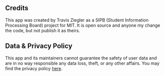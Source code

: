  ## Credits
This app was created by Travis Ziegler as a SIPB (Student Information Processing Board) project for MIT. It is open source and anyone my change the code, but not publish it as theirs.

 ## Data & Privacy Policy
This app and its maintainers cannot guarantee the safety of user data and are in no way responsible any data loss, theft, or any other affairs.
You may find the privacy policy [here](https://www.freeprivacypolicy.com/privacy/view/6472783096e28f0ccdadefdbc27bcd20).
